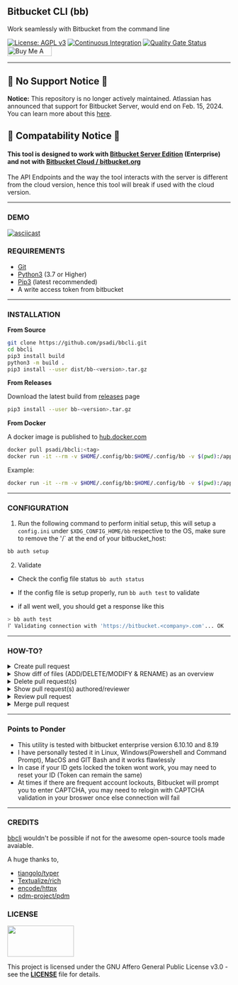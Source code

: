 ## Bitbucket CLI (bb)

Work seamlessly with Bitbucket from the command line

[![License: AGPL v3](https://img.shields.io/badge/License-AGPL%20v3-blue.svg)](https://www.gnu.org/licenses/agpl-3.0)
[![Continuous Integration](https://github.com/psadi/bbcli/actions/workflows/ci.yml/badge.svg)](https://github.com/psadi/bbcli/actions/workflows/ci.yml)
[![Quality Gate Status](https://sonarcloud.io/api/project_badges/measure?project=psadi_bbcli&metric=alert_status)](https://sonarcloud.io/summary/new_code?id=psadi_bbcli)
<a href="https://www.buymeacoffee.com/addy3494" target="_blank"><img src="https://www.buymeacoffee.com/assets/img/custom_images/orange_img.png" alt="Buy Me A Coffee" style="height: 22px !important;width: 100px !important;" ></a>

---

## 🚨 No Support Notice 🚨

**Notice:** This repository is no longer actively maintained. Atlassian has announced that support for Bitbucket Server, would end on Feb. 15, 2024. You can learn more about this [here](https://bitbucket.org/blog/cloud-migration-benefits).

## 🚨 Compatability Notice 🚨

#### **This tool is designed to work with [Bitbucket Server Edition](https://www.atlassian.com/enterprise/data-center/bitbucket) (Enterprise) and not with [Bitbucket Cloud / bitbucket.org](https://bitbucket.org/)**

The API Endpoints and the way the tool interacts with the server is different from the cloud version, hence this tool will break if used with the cloud version.

---

### DEMO

[![asciicast](https://asciinema.org/a/DzNfEhcqhLNjHUMVcTP11lnrw.svg)](https://asciinema.org/a/DzNfEhcqhLNjHUMVcTP11lnrw)

### REQUIREMENTS

- [Git](https://git-scm.com/downloads)
- [Python3](https://www.python.org/downloads/) (3.7 or Higher)
- [Pip3](https://pypi.org/project/pip/) (latest recommended)
- A write access token from bitbucket

---

### INSTALLATION

<b>From Source</b>

```sh
git clone https://github.com/psadi/bbcli.git
cd bbcli
pip3 install build
python3 -m build .
pip3 install --user dist/bb-<version>.tar.gz
```

<b>From Releases</b>

Download the latest build from [releases](https://github.com/psadi/bbcli/releases) page

```sh
pip3 install --user bb-<version>.tar.gz
```

<b>From Docker</b>

A docker image is published to [hub.docker.com](https://hub.docker.com/r/psadi/bbcli)

```sh
docker pull psadi/bbcli:<tag>
docker run -it --rm -v $HOME/.config/bb:$HOME/.config/bb -v $(pwd):/app/. --network host psadi/bbcli [OPTIONS] COMMAND [ARGS]
```

Example:

```sh
docker run -it --rm -v $HOME/.config/bb:$HOME/.config/bb -v $(pwd):/app/. --network host psadi/bbcli pr create --target master
```

---

### CONFIGURATION

1. Run the following command to perform initial setup, this will setup a `config.ini` under `$XDG_CONFIG_HOME/bb` respective to the OS, make sure to remove the '/` at the end of your bitbucket_host:

```sh
bb auth setup
```

2. Validate

- Check the config file status `bb auth status`

- If the config file is setup properly, run `bb auth test` to validate

- if all went well, you should get a response like this

```sh
> bb auth test
⠏ Validating connection with 'https://bitbucket.<company>.com'... OK
```

---

### HOW-TO?

<details>
  <summary>Create pull request</summary>

| Command                              | Action                                         |
| ------------------------------------ | ---------------------------------------------- |
| `bb pr create --target master`       | creates pull request and asks for confirmation |
| `bb pr create --target master --yes` | creates pull request without prompt            |

</details>

<details>
  <summary>Show diff of files (ADD/DELETE/MODIFY & RENAME) as an overview</summary>

| Command                                     | Action                                                                  |
| ------------------------------------------- | ----------------------------------------------------------------------- |
| `bb pr create --target master --yes --diff` | creates pull request without prompt and shows diff from the PR raised   |
| `bb pr delete --id 1 --yes --diff`          | deletes pull request without prompt and shows diff befoew PR is deleted |
| `bb pr diff --id 1`                         | shows diff for the given pull request id                                |

</details>

<details>
  <summary>Delete pull request(s)</summary>

| Command                     | Action                                                         |
| --------------------------- | -------------------------------------------------------------- |
| `bb pr delete --id 1`       | deletes the given pull request number with confirmation prompt |
| `bb pr delete --id 1 --yes` | deletes the given pull request number without prompt           |
| `bb pr delete --id 1,2,3`   | deletes multiple pull requests                                 |

</details>

<details>
  <summary>Show pull request(s) authored/reviewer</summary>

| Command                       | Action                                                           |
| ----------------------------- | ---------------------------------------------------------------- |
| `bb pr list`                  | show pull requests in current repository [Default]               |
| `bb pr list --author`         | show pull requests authored in current repository                |
| `bb pr list --author --all`   | show pull requests authored in all repositories                  |
| `bb pr list --reviewer`       | show pull requests that you are a reviewer in current repository |
| `bb pr list --reviewer --all` | show pull requests that you are a reviewer in all repositories   |

</details>

<details>
  <summary>Review pull request</summary>

| Command                                   | Action                                                                                             |
| ----------------------------------------- | -------------------------------------------------------------------------------------------------- |
| `bb pr review --id 1 --action approve`    | marks the pull request as <span style="background-color:#00875a;color:white">**APPROVED**</span>   |
| `bb pr review --id 1 --action unapprove`  | marks the pull request as <span style="background-color:#de350b;color:white">**UNAPPROVED**</span> |
| `bb pr review --id 1 --action needs_work` | marks the pull request as <span style="background-color:#ffab00;color:white">**NEEDS WORK**</span> |

</details>

<details>
  <summary>Merge pull request</summary>

| Command                                     | Action                                                                                 |
| ------------------------------------------- | -------------------------------------------------------------------------------------- |
| `bb pr merge --id 1`                        | Validates pull request merge conditions and prompts for merge                          |
| `bb pr merge --id 1 --rebase`               | adds optional rebase [Default: False]                                                  |
| `bb pr merge --id 1 --delete-source-branch` | deletes source branch after merge, [Default: False], If false will prompt for deletion |

</details>

---

### Points to Ponder

- This utility is tested with bitbucket enterprise version 6.10.10 and 8.19
- I have personally tested it in Linux, Windows(Powershell and Command Prompt), MacOS and GIT Bash and it works flawlessly
- In case if your ID gets locked the token wont work, you may need to reset your ID (Token can remain the same)
- At times if there are frequent account lockouts, Bitbucket will prompt you to enter CAPTCHA, you may need to relogin with CAPTCHA validation in your broswer once else connection will fail

---

### CREDITS

[bbcli](https://github.com/psadi/bbcli) wouldn't be possible if not for the awesome open-source tools made avaiable.

A huge thanks to,

- [tiangolo/typer](https://github.com/tiangolo/typer)
- [Textualize/rich](https://github.com/Textualize/rich)
- [encode/httpx](https://github.com/encode/httpx)
- [pdm-project/pdm](https://github.com/pdm-project/pdm)

### LICENSE

<img src="https://upload.wikimedia.org/wikipedia/commons/0/06/AGPLv3_Logo.svg" width="150" height="70" />

This project is licensed under the GNU Affero General Public License v3.0 - see the [**LICENSE**](LICENSE) file for details.
